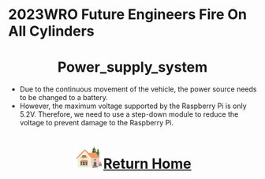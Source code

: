 2023WRO Future Engineers Fire On All Cylinders  
====
# <div align="center">Power_supply_system</div> 
- Due to the continuous movement of the vehicle, the power source needs to be changed to a battery.
- However, the maximum voltage supported by the Raspberry Pi is only 5.2V. Therefore, we need to use a step-down module to reduce the voltage to prevent damage to the Raspberry Pi.
# <div align="center">![HOME](../../other/img/Home.png)[Return Home](../../)</div>  

